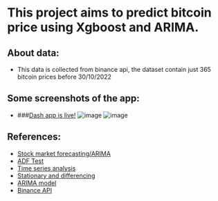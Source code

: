 # This project aims to predict bitcoin price using Xgboost and ARIMA.<br/> 
## About data:
*  This data is collected from binance api, the dataset contain just 365 bitcoin prices before 30/10/2022
## Some screenshots of the app:
* ###[Dash app is live!](https://bitcoinpredictionbyhuy.onrender.com/)
![image](https://user-images.githubusercontent.com/99111312/203339130-d657f746-7410-4cd4-ae0f-2e2d52a42c00.png)
![image](https://user-images.githubusercontent.com/99111312/203339823-b78d1281-f994-4675-aeed-08d31867c776.png)

## References: 
*  [Stock market forecasting/ARIMA](https://www.kaggle.com/code/nageshsingh/stock-market-forecasting-arima)  
*  [ADF Test](https://www.machinelearningplus.com/time-series/augmented-dickey-fuller-test/)  
*  [Time series analysis](https://www.kaggle.com/discussions/general/272226) 
*  [Stationary and differencing](https://otexts.com/fpp2/stationarity.html)
*  [ARIMA model](https://people.duke.edu/~rnau/411arim2.htm)
*  [Binance API](https://algotrading101.com/learn/binance-python-api-guide/)
